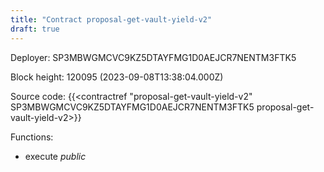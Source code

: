 ```yaml
---
title: "Contract proposal-get-vault-yield-v2"
draft: true
---
```

Deployer: SP3MBWGMCVC9KZ5DTAYFMG1D0AEJCR7NENTM3FTK5


 



Block height: 120095 (2023-09-08T13:38:04.000Z)

Source code: {{<contractref "proposal-get-vault-yield-v2" SP3MBWGMCVC9KZ5DTAYFMG1D0AEJCR7NENTM3FTK5 proposal-get-vault-yield-v2>}}

Functions:

* execute _public_
